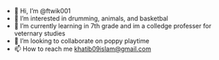 - 👋 Hi, I’m @ftwik001
- 👀 I’m interested in drumming, animals, and basketbal
- 🌱 I’m currently learning in 7th grade and im a colledge professer for veternary studies
- 💞️ I’m looking to collaborate on poppy playtime
- 📫 How to reach me khatib09islam@gmail.com

<!---
ftwik001/ftwik001 is a ✨ special ✨ repository because its `README.md` (this file) appears on your GitHub profile.
You can click the Preview link to take a look at your changes.
--->
